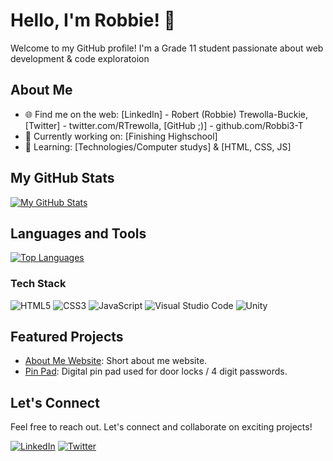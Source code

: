 # Hello, I'm Robbie! 👋

Welcome to my GitHub profile! I'm a Grade 11 student passionate about web development & code exploratoion

## About Me

- 🌐 Find me on the web: [LinkedIn] - Robert (Robbie) Trewolla-Buckie, [Twitter] - twitter.com/RTrewolla, [GitHub ;)] - github.com/Robbi3-T
- 💼 Currently working on: [Finishing Highschool]
- 🌱 Learning: [Technologies/Computer studys] & [HTML, CSS, JS]

## My GitHub Stats

[![My GitHub Stats](https://github-readme-stats.vercel.app/api?username=Robbi3-T&show_icons=true&hide_title=true&count_private=true&hide=prs&theme=radical)](https://github.com/anuraghazra/github-readme-stats)

## Languages and Tools

[![Top Languages](https://github-readme-stats.vercel.app/api/top-langs/?username=Robbi3-T&layout=compact&theme=radical)](https://github.com/anuraghazra/github-readme-stats)

### Tech Stack

![HTML5](https://img.shields.io/badge/HTML5-E34F26?logo=html5&logoColor=white)
![CSS3](https://img.shields.io/badge/CSS3-1572B6?logo=css3&logoColor=white)
![JavaScript](https://img.shields.io/badge/JavaScript-F7DF1E?logo=javascript&logoColor=black)
![Visual Studio Code](https://img.shields.io/badge/VSCode-007ACC?logo=visual-studio-code&logoColor=white)
![Unity](https://img.shields.io/badge/Unity-000000?logo=unity&logoColor=white)

## Featured Projects

- [About Me Website](https://github.com/Robbi3-T/About-Me-Website): Short about me website.
- [Pin Pad](https://github.com/Robbi3-T/Pin-Pad): Digital pin pad used for door locks / 4 digit passwords.

## Let's Connect

Feel free to reach out. Let's connect and collaborate on exciting projects!

[![LinkedIn](https://img.shields.io/badge/LinkedIn-Connect-blue)](https://www.linkedin.com/in/robert-trewolla-buckie-128a05243/)
[![Twitter](https://img.shields.io/badge/Twitter-Follow-blue)](https://twitter.com/RTrewolla)
